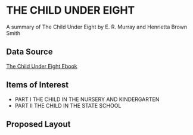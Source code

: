 
THE CHILD UNDER EIGHT
=====================


A summary of The Child Under Eight by E. R. Murray and Henrietta Brown Smith

Data Source
---------------------
[The Child Under Eight Ebook][Ebook]

[Ebook]: https://www.gutenberg.org/ebooks/10042

Items of Interest
---------------------
+ PART I
THE CHILD IN THE NURSERY AND KINDERGARTEN
+ PART II
THE CHILD IN THE STATE SCHOOL

Proposed Layout
---------------------
